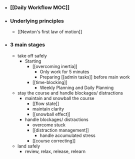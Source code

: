 - ### [[Daily Workflow MOC]]
- ### Underlying principles
    - [[Newton's first law of motion]]
- ### 3 main stages
    - take off safely
        - Starting
            - [[overcoming inertia]]
                - Only work for 5 minutes
                - Preparing [[admin tasks]] before main work
            - [[time-blocking]]
                - Weekly Planning and Daily Planning
    - stay the course and handle blockages/ distractions
        - maintain and snowball the course
            - [[flow state]]
            - maintain clarity
            - [[snowball effect]]
        - handle blockages/ distractions
            - overcome stuck
            - [[distraction management]] 
                - handle accumulated stress
            - [[course correcting]]
    - land safely
        - review, relax, release, relearn
